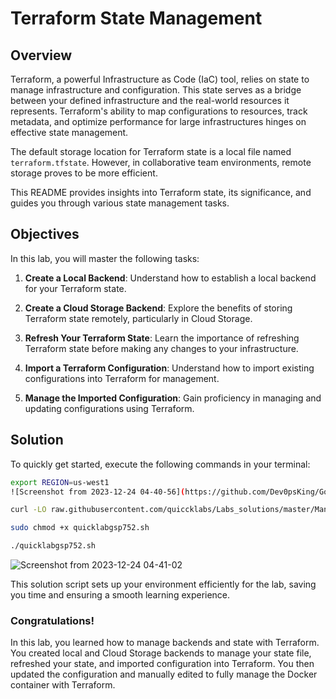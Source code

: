 # Terraform State Management

## Overview

Terraform, a powerful Infrastructure as Code (IaC) tool, relies on state to manage infrastructure and configuration. This state serves as a bridge between your defined infrastructure and the real-world resources it represents. Terraform's ability to map configurations to resources, track metadata, and optimize performance for large infrastructures hinges on effective state management.

The default storage location for Terraform state is a local file named `terraform.tfstate`. However, in collaborative team environments, remote storage proves to be more efficient.

This README provides insights into Terraform state, its significance, and guides you through various state management tasks.

## Objectives

In this lab, you will master the following tasks:

1. **Create a Local Backend**: Understand how to establish a local backend for your Terraform state.

2. **Create a Cloud Storage Backend**: Explore the benefits of storing Terraform state remotely, particularly in Cloud Storage.

3. **Refresh Your Terraform State**: Learn the importance of refreshing Terraform state before making any changes to your infrastructure.

4. **Import a Terraform Configuration**: Understand how to import existing configurations into Terraform for management.

5. **Manage the Imported Configuration**: Gain proficiency in managing and updating configurations using Terraform.

## Solution

To quickly get started, execute the following commands in your terminal:

```bash
export REGION=us-west1
![Screenshot from 2023-12-24 04-40-56](https://github.com/Dev0psKing/Google-Cloud-Hands_On/assets/99263767/c4b1800b-f9c7-4301-babf-f2646ff4129c)

curl -LO raw.githubusercontent.com/quiccklabs/Labs_solutions/master/Managing%20Terraform%20State/quicklabgsp752.sh

sudo chmod +x quicklabgsp752.sh

./quicklabgsp752.sh
```
![Screenshot from 2023-12-24 04-41-02](https://github.com/Dev0psKing/Google-Cloud-Hands_On/assets/99263767/2cc3aa9e-94d5-4248-9eeb-2bdd4e5d5d98)

This solution script sets up your environment efficiently for the lab, saving you time and ensuring a smooth learning experience.

### Congratulations!
In this lab, you learned how to manage backends and state with Terraform. You created local and Cloud Storage backends to manage your state file, refreshed your state, and imported configuration into Terraform. You then updated the configuration and manually edited to fully manage the Docker container with Terraform.

